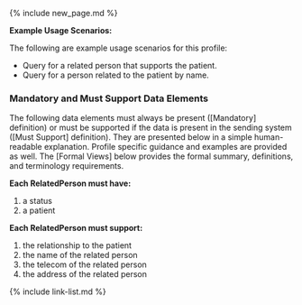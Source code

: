 {% include new_page.md %}

**Example Usage Scenarios:**

The following are example usage scenarios for this profile:

- Query for a related person that supports the patient.
- Query for a person related to the patient by name.


### Mandatory and Must Support Data Elements


The following data elements must always be present ([Mandatory] definition) or must be supported if the data is present in the sending system ([Must Support] definition). They are presented below in a simple human-readable explanation. Profile specific guidance and examples are provided as well. The [Formal Views] below provides the formal summary, definitions, and terminology requirements.

**Each RelatedPerson must have:**

1. a status
2. a patient

**Each RelatedPerson must support:**

1. the relationship to the patient
2. the name of the related person
3. the telecom of the related person
4. the address of the related person
   



{% include link-list.md %}
